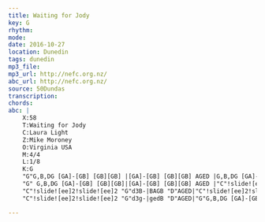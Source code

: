```yaml
---
title: Waiting for Jody
key: G
rhythm: 
mode:
date: 2016-10-27
location: Dunedin
tags: dunedin
mp3_file:
mp3_url: http://nefc.org.nz/
abc_url: http://nefc.org.nz/
source: 50Dundas
transcription:
chords: 
abc: |
    X:58
    T:Waiting for Jody
    C:Laura Light
    Z:Mike Moroney
    O:Virginia USA
    M:4/4
    L:1/8
    K:G
    "G"G,B,DG [GA]-[GB] [GB][GB] |[GA]-[GB] [GB][GB] AGED |G,B,DG [GA]-[GB] [GB][GB]|"D" AGED"G"G4|
    "G" G,B,DG [GA]-[GB] [GB][GB]|[GA]-[GB] [GB][GB] AGED |"C"!slide![ee]2!slide![ee]2 "G"dBGB|"D"AGED"G" G4:|
    "C"!slide![ee]2!slide![ee]2 "G"d3B-|BAGB "D"AGED|"C"!slide![ee]2!slide![ee]2"G" d3B|"D"AGED"G"G4|
    "C"!slide![ee]2!slide![ee]2 "G"d3g-|gedB "D"AGED|"G"G,B,DG [GA]-[GB] [GB][GB] |"D" AGED"G"G4||

---
```

